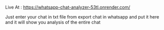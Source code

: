 Live At : https://whatsapp-chat-analyzer-53tl.onrender.com/

Just enter your chat in txt file from export chat in whatsapp and put it here and it will show you analysis of the entire chat
